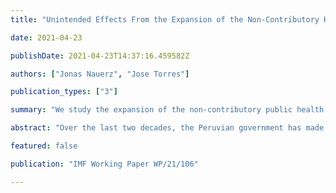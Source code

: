 ```yaml
---
title: "Unintended Effects From the Expansion of the Non-Contributory Health System in Peru"

date: 2021-04-23

publishDate: 2021-04-23T14:37:16.459582Z

authors: ["Jonas Nauerz", "Jose Torres"]

publication_types: ["3"]

summary: "We study the expansion of the non-contributory public health care system Seguro Integral de Salud in Peru using a general equilibrium heterogeneous agents model and find that overall welfare increases, but informality rises while tax revenues and output decrease"

abstract: "Over the last two decades, the Peruvian government has made great efforts to improve access to health care by significantly augmenting the coverage of the non-contributory public health care system Seguro Integral de Salud (SIS). This expansion has a positive impact on welfare and public health indicators, as it limits the risk of catastrophic health-related costs for previously uninsured individuals and allows for the appropriate treatment of illnesses. However, it also entails some unintended consequences for informality, tax revenues, and GDP, since a few formal agents are paying for a service that the majority of (informal) agents receive for free. In this paper, we use a general equilibrium model calibrated for Peru to simulate the expansion of SIS to quantify the unintended effects. We find that overall welfare increases, but informality rises by 2.7 percent, while tax revenues and output decrease by roughly 0.1 percent. Given the extent of the expansion in eligibility, the economic relevance of these results seems negligible. However, this occurs because the expansion of coverage was mostly funded by reducing the spending per-insured person. In fact, we find larger costs if public spending is increased to improve the quality of service given universal coverage."

featured: false

publication: "IMF Working Paper WP/21/106"

---
```

